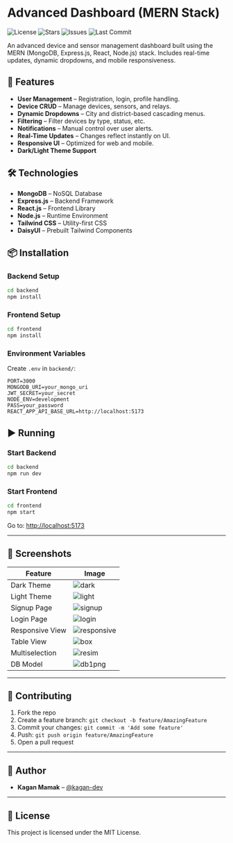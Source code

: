 # Advanced Dashboard (MERN Stack)

![License](https://img.shields.io/github/license/kagan-dev/Advanced-Dashboard)
![Stars](https://img.shields.io/github/stars/kagan-dev/Advanced-Dashboard)
![Issues](https://img.shields.io/github/issues/kagan-dev/Advanced-Dashboard)
![Last Commit](https://img.shields.io/github/last-commit/kagan-dev/Advanced-Dashboard)

An advanced device and sensor management dashboard built using the MERN (MongoDB, Express.js, React, Node.js) stack. Includes real-time updates, dynamic dropdowns, and mobile responsiveness.

## 🚀 Features

- **User Management** – Registration, login, profile handling.
- **Device CRUD** – Manage devices, sensors, and relays.
- **Dynamic Dropdowns** – City and district-based cascading menus.
- **Filtering** – Filter devices by type, status, etc.
- **Notifications** – Manual control over user alerts.
- **Real-Time Updates** – Changes reflect instantly on UI.
- **Responsive UI** – Optimized for web and mobile.
- **Dark/Light Theme Support**

## 🛠️ Technologies

- **MongoDB** – NoSQL Database
- **Express.js** – Backend Framework
- **React.js** – Frontend Library
- **Node.js** – Runtime Environment
- **Tailwind CSS** – Utility-first CSS
- **DaisyUI** – Prebuilt Tailwind Components

## 📦 Installation

### Backend Setup

```bash
cd backend
npm install
```

### Frontend Setup

```bash
cd frontend
npm install
```

### Environment Variables

Create `.env` in `backend/`:

```
PORT=3000
MONGODB_URI=your_mongo_uri
JWT_SECRET=your_secret
NODE_ENV=development
PASS=your_password
REACT_APP_API_BASE_URL=http://localhost:5173
```

## ▶️ Running

### Start Backend

```bash
cd backend
npm run dev
```

### Start Frontend

```bash
cd frontend
npm start
```

Go to: [http://localhost:5173](http://localhost:5173)

---

## 📸 Screenshots

| Feature | Image |
|--------|-------|
| Dark Theme | ![dark](https://github.com/user-attachments/assets/0d65a82c-4578-4168-bdea-c5e6cca91ae1) |
| Light Theme | ![light](https://github.com/user-attachments/assets/3c668e43-ca28-43be-9e90-27802e692272) |
| Signup Page | ![signup](https://github.com/user-attachments/assets/450f2c3d-0f69-42e2-b098-911a450431d8) |
| Login Page | ![login](https://github.com/user-attachments/assets/64ee3312-a134-4a12-a1b6-a6909a31ab46) |
| Responsive View | ![responsive](https://github.com/user-attachments/assets/40bd3cc2-d1b2-4449-af15-833a14533283) |
| Table View | ![box](https://github.com/user-attachments/assets/383ebab9-2a7c-47b7-acc3-dcfddcdaa89d) |
| Multiselection | ![resim](https://github.com/user-attachments/assets/bde7585a-7ab1-4e60-9782-db0ffaffb6b0) |
| DB Model | ![db1png](https://github.com/user-attachments/assets/0bae102d-31c1-41a0-95cb-befad3f4394e) |

---

## 🤝 Contributing

1. Fork the repo
2. Create a feature branch: `git checkout -b feature/AmazingFeature`
3. Commit your changes: `git commit -m 'Add some feature'`
4. Push: `git push origin feature/AmazingFeature`
5. Open a pull request

---

## 👤 Author

- **Kagan Mamak** – [@kagan-dev](https://github.com/kagan-dev)

---

## 📄 License

This project is licensed under the MIT License.
